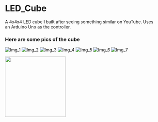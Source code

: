# LED_Cube
A 4x4x4 LED cube I built after seeing something similar on YouTube. Uses an Arduino Uno as the controller.
 ### Here are some pics of the cube
 ![Img_1](https://github.com/JuanGonzalezCaminero/LED_Cube/tree/master/Images/IMG_20191027_174906567.jpg)
 ![Img_2](https://github.com/JuanGonzalezCaminero/LED_Cube/tree/master/Images/IMG_20191027_174949238.jpg)
 ![Img_3](https://github.com/JuanGonzalezCaminero/LED_Cube/tree/master/Images/IMG_20191027_180557582.jpg)
 ![Img_4](https://github.com/JuanGonzalezCaminero/LED_Cube/tree/master/Images/IMG_20191027_182704690.jpg)
 ![Img_5](https://github.com/JuanGonzalezCaminero/LED_Cube/tree/master/Images/IMG_20191027_182717352.jpg)
 ![Img_6](https://github.com/JuanGonzalezCaminero/LED_Cube/tree/master/Images/IMG_20191027_182736168.jpg)
 ![Img_7](https://github.com/JuanGonzalezCaminero/LED_Cube/tree/master/Images/IMG_20191027_182811429.jpg)
 
 <img src="Images/IMG_20191027_174906567.jpg" width="200" />
